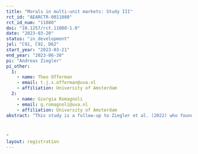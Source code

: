 ```yaml
---
title: "Morals in multi-unit markets: Study III"
rct_id: "AEARCTR-0011080"
rct_id_num: "11080"
doi: "10.1257/rct.11080-1.0"
date: "2023-03-20"
status: "in_development"
jel: "C91, C92, D62"
start_year: "2023-03-21"
end_year: "2023-06-30"
pi: "Andreas Ziegler"
pi_other:
  1:
    - name: Theo Offerman
    - email: t.j.s.offerman@uva.nl
    - affiliation: University of Amsterdam
  2:
    - name: Giorgia Romagnoli
    - email: g.romagnoli@uva.nl
    - affiliation: University of Amsterdam
abstract: "This study is a follow-up to Ziegler et al. (2022) who found a deterioration of morals in markets where the replacement logic is available (FULL) compared to both individual decision-making and markets with capacity constraints (MULTI), and especially to study II (AEARCTR-0008306). In this study, we provide participants with information from previous sessions to shock their beliefs about the number of other traders that are active. The goal is to study the impact of shocked beliefs on trading behavior.

"
layout: registration
---
```


